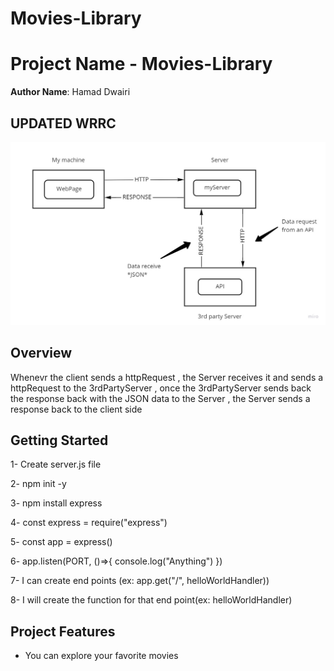 # Movies-Library
# Project Name - Movies-Library

**Author Name**: Hamad Dwairi


## UPDATED WRRC
![image](./assets/WRRC22.jpg)


## Overview
Whenevr the client sends a httpRequest , the Server receives it
and sends a httpRequest to the 3rdPartyServer , once the 3rdPartyServer
sends back the response back with the JSON data to the Server , the Server
sends a response back to the client side

## Getting Started
1- Create server.js file

2- npm init -y

3- npm install express

4- const express = require("express")

5- const app = express()

6- app.listen(PORT, ()=>{ console.log("Anything") })

7- I can create end points (ex: app.get("/", helloWorldHandler))

8- I will create the function for that end point(ex: helloWorldHandler)

## Project Features
- You can explore your favorite movies